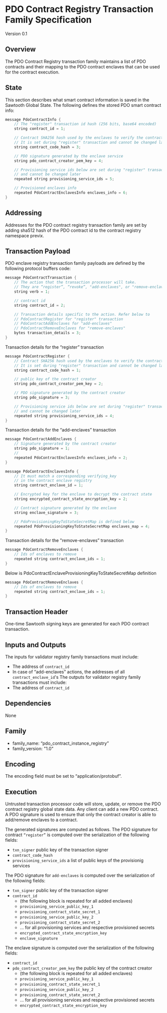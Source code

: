 <!--- -*- mode: markdown; fill-column: 80 -*- --->
<!---
Licensed under Creative Commons Attribution 4.0 International License
https://creativecommons.org/licenses/by/4.0/
--->

# PDO Contract Registry Transaction Family Specification  #

Version 0.1

## Overview ##

The PDO Contract Registry transaction family maintains a list of
PDO contracts and their mapping to the PDO contract enclaves that can
be used for the contract execution.

## State ##
This section describes what smart contract information is saved in the
Sawtooth Global State. The following defines the stored PDO smart contract info:

```cpp
message PdoContractInfo {
    // The "register" transaction id hash (256 bits, base64 encoded)
    string contract_id = 1;

    // Contract SHA256 hash used by the enclaves to verify the contract.
    // It is set during "register" transaction and cannot be changed later
    string contract_code_hash = 3;

    // PDO signature generated by the enclave service
    string pdo_contract_creator_pem_key = 4;

    // Provisioning service ids below are set during "register" transaction
    // and cannot be changed later
    repeated string provisioning_service_ids = 5;

    // Provisioned enclaves info
    repeated PdoContractEnclavesInfo enclaves_info = 6;
}
```
## Addressing ##

Addresses for the PDO contract registry transaction family are set by
adding sha512 hash of the PDO contract id to the contract registry namespace previx.

## Transaction Payload ##

PDO enclave registry transaction family payloads are defined by the
following protocol buffers code:

```cpp
message PdoContractTransaction {
    // The action that the transaction processor will take.
    // They are “register”, “revoke”, "add-enclaves", or "remove-enclaves"
    string verb = 1;

    // contract id
    string contract_id = 2;

    // Transaction details specific to the action. Refer below to
    // PdoContractRegister for "register" transaction
    // PdoContractAddEnclaves for "add-enclaves"
    // PdoContractRemoveEnclaves for "remove-enclaves"
    bytes transaction_details = 3;
}
```
Transaction details for the “register” transaction

```cpp
message PdoContractRegister {
    // Contract SHA256 hash used by the enclaves to verify the contract.
    // It is set during "register" transaction and cannot be changed later
    string contract_code_hash = 1;

    // public key of the contract creator
    string pdo_contract_creator_pem_key = 2;

    // PDO signature generated by the contract creator
    string pdo_signature = 3;

    // Provisioning service ids below are set during "register" transaction
    // and cannot be changed later
    repeated string provisioning_service_ids = 4;
}
```

Transaction details for the “add-enclaves” transaction

```cpp
message PdoContractAddEnclaves {
    // Signature generated by the contract creator
    string pdo_signature = 1;
    //
    repeated PdoContractEnclavesInfo enclaves_info = 2;
}
```
```cpp
message PdoContractEnclavesInfo {
    // It must match a corresponding verifying_key
    // in the contract enclave registry
    string contract_enclave_id = 1;

    // Encrypted key for the enclave to decrypt the contract state
    string encrypted_contract_state_encryption_key = 2;

    // Contract signature generated by the enclave
    string enclave_signature = 3;

    // PdoProvisioningKeyToStateSecretMap is defined below
    repeated PdoProvisioningKeyToStateSecretMap enclaves_map = 4;
}
```

Transaction details for the "remove-enclaves” transaction

```cpp
message PdoContractRemoveEnclaves {
    // Ids of enclaves to remove
    repeated string contract_enclave_ids = 1;
}
```

Below is PdoContractEnclaveProvisioningKeyToStateSecretMap definition
```cpp
message PdoContractRemoveEnclaves {
    // Ids of enclaves to remove
    repeated string contract_enclave_ids = 1;
}
```

## Transaction Header ##

One-time Sawtooth signing keys are generated for each PDO contract transaction.

## Inputs and Outputs ##

The inputs for validator registry family transactions must include:
*	The address of ``contract_id``
*	In case of “add-enclaves” actions, the addresses of all ``contract_enclave_id``'s
The outputs for validator registry family transactions must include:
*	The address of ``contract_id``

## Dependencies ##

None

## Family ##

*	family_name: “pdo_contract_instance_registry”
*	family_version: "1.0"

## Encoding ##

The encoding field must be set to “application/protobuf”.

## Execution ##

Untrusted transaction processor code will store, update,
or remove the PDO contract registry global state data.
Any client can add a new PDO contract.
A PDO signature is used to ensure that only the contract creator is able to add/remove
enclaves to a contract.

The generated signatures are computed as follows.
The PDO signature for contract ``“register”`` is computed over the serialization of the following fields:
* ``txn_signer`` public key of the transaction signer
* ``contract_code_hash``
* ``provisioning_service_ids`` a list of public keys of the provisionig services

The PDO signature for ``add-enclaves`` is computed over the serialization of the following fields:
* ``txn_signer`` public key of the transaction signer
* ``contract_id``
  * (the following block is repeated for all added enclaves)
  * ``provisioning_service_public_key_1``
  * ``provisioning_contract_state_secret_1``
  * ``provisioning_service_public_key_2``
  * ``provisioning_contract_state_secret_2``
  * ... for all provisioning services and respective provisioned secrets
  * ``encrypted_contract_state_encryption_key``
  * ``enclave_signature``

The enclave signature is computed over the serialization of the following fields:
* ``contract_id``
* ``pdo_contract_creator_pem_key`` the public key of the contract creator
  * (the following block is repeated for all added enclaves)
  * ``provisioning_service_public_key_1``
  * ``provisioning_contract_state_secret_1``
  * ``provisioning_service_public_key_2``
  * ``provisioning_contract_state_secret_2``
  * ... for all provisioning services and respective provisioned secrets
  * ``encrypted_contract_state_encryption_key``
